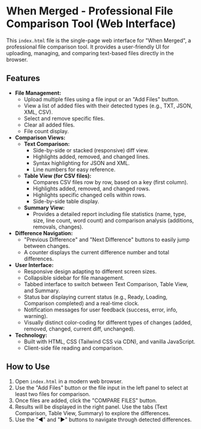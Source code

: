 # When Merged - Professional File Comparison Tool (Web Interface)

This `index.html` file is the single-page web interface for "When Merged", a professional file comparison tool. It provides a user-friendly UI for uploading, managing, and comparing text-based files directly in the browser.

## Features

*   **File Management:**
    *   Upload multiple files using a file input or an "Add Files" button.
    *   View a list of added files with their detected types (e.g., TXT, JSON, XML, CSV).
    *   Select and remove specific files.
    *   Clear all added files.
    *   File count display.
*   **Comparison Views:**
    *   **Text Comparison:**
        *   Side-by-side or stacked (responsive) diff view.
        *   Highlights added, removed, and changed lines.
        *   Syntax highlighting for JSON and XML.
        *   Line numbers for easy reference.
    *   **Table View (for CSV files):**
        *   Compares CSV files row by row, based on a key (first column).
        *   Highlights added, removed, and changed rows.
        *   Highlights specific changed cells within rows.
        *   Side-by-side table display.
    *   **Summary View:**
        *   Provides a detailed report including file statistics (name, type, size, line count, word count) and comparison analysis (additions, removals, changes).
*   **Difference Navigation:**
    *   "Previous Difference" and "Next Difference" buttons to easily jump between changes.
    *   A counter displays the current difference number and total differences.
*   **User Interface:**
    *   Responsive design adapting to different screen sizes.
    *   Collapsible sidebar for file management.
    *   Tabbed interface to switch between Text Comparison, Table View, and Summary.
    *   Status bar displaying current status (e.g., Ready, Loading, Comparison completed) and a real-time clock.
    *   Notification messages for user feedback (success, error, info, warning).
    *   Visually distinct color-coding for different types of changes (added, removed, changed, current diff, unchanged).
*   **Technology:**
    *   Built with HTML, CSS (Tailwind CSS via CDN), and vanilla JavaScript.
    *   Client-side file reading and comparison.

## How to Use

1.  Open `index.html` in a modern web browser.
2.  Use the "Add Files" button or the file input in the left panel to select at least two files for comparison.
3.  Once files are added, click the "COMPARE FILES" button.
4.  Results will be displayed in the right panel. Use the tabs (Text Comparison, Table View, Summary) to explore the differences.
5.  Use the "◀" and "▶" buttons to navigate through detected differences.